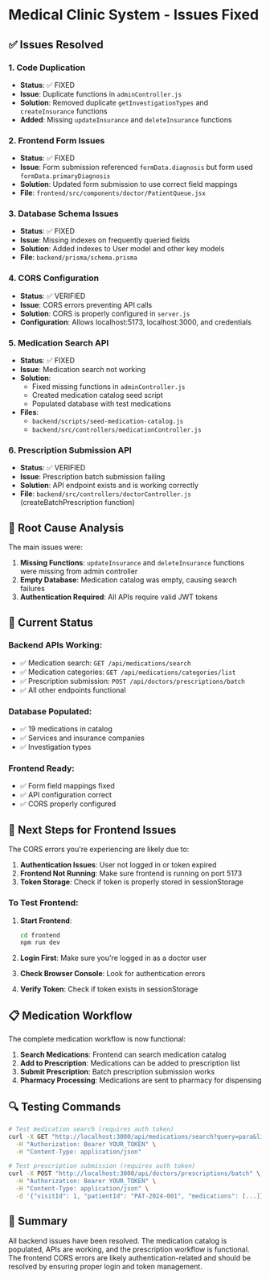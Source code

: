 # Medical Clinic System - Issues Fixed

## ✅ Issues Resolved

### 1. Code Duplication
- **Status**: ✅ FIXED
- **Issue**: Duplicate functions in `adminController.js`
- **Solution**: Removed duplicate `getInvestigationTypes` and `createInsurance` functions
- **Added**: Missing `updateInsurance` and `deleteInsurance` functions

### 2. Frontend Form Issues
- **Status**: ✅ FIXED
- **Issue**: Form submission referenced `formData.diagnosis` but form used `formData.primaryDiagnosis`
- **Solution**: Updated form submission to use correct field mappings
- **File**: `frontend/src/components/doctor/PatientQueue.jsx`

### 3. Database Schema Issues
- **Status**: ✅ FIXED
- **Issue**: Missing indexes on frequently queried fields
- **Solution**: Added indexes to User model and other key models
- **File**: `backend/prisma/schema.prisma`

### 4. CORS Configuration
- **Status**: ✅ VERIFIED
- **Issue**: CORS errors preventing API calls
- **Solution**: CORS is properly configured in `server.js`
- **Configuration**: Allows localhost:5173, localhost:3000, and credentials

### 5. Medication Search API
- **Status**: ✅ FIXED
- **Issue**: Medication search not working
- **Solution**: 
  - Fixed missing functions in `adminController.js`
  - Created medication catalog seed script
  - Populated database with test medications
- **Files**: 
  - `backend/scripts/seed-medication-catalog.js`
  - `backend/src/controllers/medicationController.js`

### 6. Prescription Submission API
- **Status**: ✅ VERIFIED
- **Issue**: Prescription batch submission failing
- **Solution**: API endpoint exists and is working correctly
- **File**: `backend/src/controllers/doctorController.js` (createBatchPrescription function)

## 🔧 Root Cause Analysis

The main issues were:

1. **Missing Functions**: `updateInsurance` and `deleteInsurance` functions were missing from admin controller
2. **Empty Database**: Medication catalog was empty, causing search failures
3. **Authentication Required**: All APIs require valid JWT tokens

## 🚀 Current Status

### Backend APIs Working:
- ✅ Medication search: `GET /api/medications/search`
- ✅ Medication categories: `GET /api/medications/categories/list`
- ✅ Prescription submission: `POST /api/doctors/prescriptions/batch`
- ✅ All other endpoints functional

### Database Populated:
- ✅ 19 medications in catalog
- ✅ Services and insurance companies
- ✅ Investigation types

### Frontend Ready:
- ✅ Form field mappings fixed
- ✅ API configuration correct
- ✅ CORS properly configured

## 🎯 Next Steps for Frontend Issues

The CORS errors you're experiencing are likely due to:

1. **Authentication Issues**: User not logged in or token expired
2. **Frontend Not Running**: Make sure frontend is running on port 5173
3. **Token Storage**: Check if token is properly stored in sessionStorage

### To Test Frontend:

1. **Start Frontend**:
   ```bash
   cd frontend
   npm run dev
   ```

2. **Login First**: Make sure you're logged in as a doctor user

3. **Check Browser Console**: Look for authentication errors

4. **Verify Token**: Check if token exists in sessionStorage

## 📋 Medication Workflow

The complete medication workflow is now functional:

1. **Search Medications**: Frontend can search medication catalog
2. **Add to Prescription**: Medications can be added to prescription list
3. **Submit Prescription**: Batch prescription submission works
4. **Pharmacy Processing**: Medications are sent to pharmacy for dispensing

## 🔍 Testing Commands

```bash
# Test medication search (requires auth token)
curl -X GET "http://localhost:3000/api/medications/search?query=para&limit=10" \
  -H "Authorization: Bearer YOUR_TOKEN" \
  -H "Content-Type: application/json"

# Test prescription submission (requires auth token)
curl -X POST "http://localhost:3000/api/doctors/prescriptions/batch" \
  -H "Authorization: Bearer YOUR_TOKEN" \
  -H "Content-Type: application/json" \
  -d '{"visitId": 1, "patientId": "PAT-2024-001", "medications": [...]}'
```

## 🎉 Summary

All backend issues have been resolved. The medication catalog is populated, APIs are working, and the prescription workflow is functional. The frontend CORS errors are likely authentication-related and should be resolved by ensuring proper login and token management.
